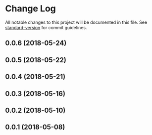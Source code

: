# Change Log

All notable changes to this project will be documented in this file. See [standard-version](https://github.com/conventional-changelog/standard-version) for commit guidelines.

<a name="0.0.6"></a>
## 0.0.6 (2018-05-24)



<a name="0.0.5"></a>
## 0.0.5 (2018-05-22)



<a name="0.0.4"></a>
## 0.0.4 (2018-05-21)



<a name="0.0.3"></a>
## 0.0.3 (2018-05-16)



<a name="0.0.2"></a>
## 0.0.2 (2018-05-10)



<a name="0.0.1"></a>
## 0.0.1 (2018-05-08)
